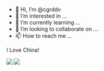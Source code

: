 - 👋 Hi, I’m @cgrddv
- 👀 I’m interested in ...
- 🌱 I’m currently learning ...
- 💞️ I’m looking to collaborate on ...
- 📫 How to reach me ...

I  Love China!

<img align="left" src="https://github-readme-stats.vercel.app/api?username=cgrddv&show_icons=true&line_height=24"/>
<img alian="right" src="https://github-readme-stats.vercel.app/api/top-langs?username=cgrddv&layout=compact&langs_count=8&card_width=280"/>
